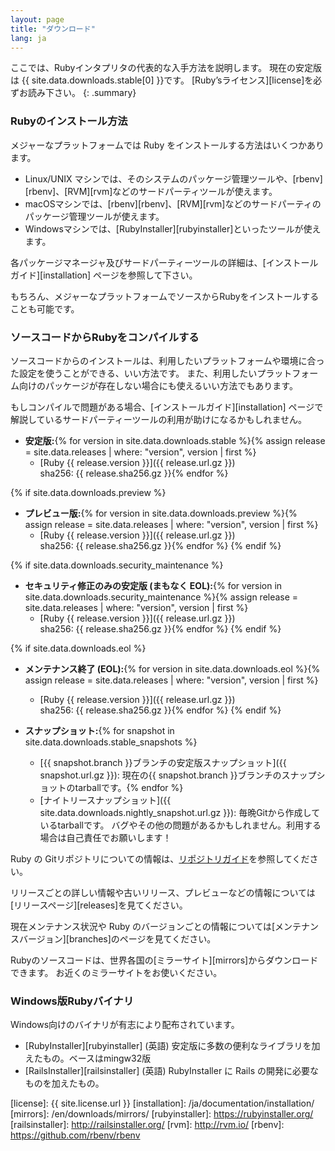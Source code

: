 ```yaml
---
layout: page
title: "ダウンロード"
lang: ja
---
```


ここでは、Rubyインタプリタの代表的な入手方法を説明します。
現在の安定版は {{ site.data.downloads.stable[0] }}です。
[Ruby’sライセンス][license]を必ずお読み下さい。
{: .summary}

### Rubyのインストール方法

メジャーなプラットフォームでは Ruby をインストールする方法はいくつかあります。

* Linux/UNIX マシンでは、そのシステムのパッケージ管理ツールや、[rbenv][rbenv]、[RVM][rvm]などのサードパーティツールが使えます。
* macOSマシンでは、[rbenv][rbenv]、[RVM][rvm]などのサードパーティのパッケージ管理ツールが使えます。
* Windowsマシンでは、[RubyInstaller][rubyinstaller]といったツールが使えます。

各パッケージマネージャ及びサードパーティーツールの詳細は、[インストールガイド][installation] ページを参照して下さい。

もちろん、メジャーなプラットフォームでソースからRubyをインストールすることも可能です。

### ソースコードからRubyをコンパイルする

ソースコードからのインストールは、利用したいプラットフォームや環境に合った設定を使うことができる、いい方法です。
また、利用したいプラットフォーム向けのパッケージが存在しない場合にも使えるいい方法でもあります。

もしコンパイルで問題がある場合、[インストールガイド][installation] ページで解説しているサードパーティーツールの利用が助けになるかもしれません。

* **安定版:**{% for version in site.data.downloads.stable %}{% assign release = site.data.releases | where: "version", version | first %}
  * [Ruby {{ release.version }}]({{ release.url.gz }})<br>
    sha256: {{ release.sha256.gz }}{% endfor %}

{% if site.data.downloads.preview %}
* **プレビュー版:**{% for version in site.data.downloads.preview %}{% assign release = site.data.releases | where: "version", version | first %}
  * [Ruby {{ release.version }}]({{ release.url.gz }})<br>
    sha256: {{ release.sha256.gz }}{% endfor %}
{% endif %}

{% if site.data.downloads.security_maintenance %}
* **セキュリティ修正のみの安定版 (まもなく EOL):**{% for version in site.data.downloads.security_maintenance %}{% assign release = site.data.releases | where: "version", version | first %}
  * [Ruby {{ release.version }}]({{ release.url.gz }})<br>
    sha256: {{ release.sha256.gz }}{% endfor %}
{% endif %}

{% if site.data.downloads.eol %}
* **メンテナンス終了 (EOL):**{% for version in site.data.downloads.eol %}{% assign release = site.data.releases | where: "version", version | first %}
  * [Ruby {{ release.version }}]({{ release.url.gz }})<br>
    sha256: {{ release.sha256.gz }}{% endfor %}
{% endif %}

* **スナップショット:**{% for snapshot in site.data.downloads.stable_snapshots %}
  * [{{ snapshot.branch }}ブランチの安定版スナップショット]({{ snapshot.url.gz }}):
    現在の{{ snapshot.branch }}ブランチのスナップショットのtarballです。{% endfor %}
  * [ナイトリースナップショット]({{ site.data.downloads.nightly_snapshot.url.gz }}):
    毎晩Gitから作成しているtarballです。
    バグやその他の問題があるかもしれません。利用する場合は自己責任でお願いします！

Ruby の Gitリポジトリについての情報は、[リポジトリガイド](/ja/documentation/repository-guide)を参照してください。

リリースごとの詳しい情報や古いリリース、プレビューなどの情報については[リリースページ][releases]を見てください。

現在メンテナンス状況や Ruby のバージョンごとの情報については[メンテナンスバージョン][branches]のページを見てください。

Rubyのソースコードは、世界各国の[ミラーサイト][mirrors]からダウンロードできます。
お近くのミラーサイトをお使いください。

### Windows版Rubyバイナリ

Windows向けのバイナリが有志により配布されています。

* [RubyInstaller][rubyinstaller] (英語)
  安定版に多数の便利なライブラリを加えたもの。ベースはmingw32版
* [RailsInstaller][railsinstaller] (英語)
  RubyInstaller に Rails の開発に必要なものを加えたもの。

[license]: {{ site.license.url }}
[installation]: /ja/documentation/installation/
[mirrors]: /en/downloads/mirrors/
[rubyinstaller]: https://rubyinstaller.org/
[railsinstaller]: http://railsinstaller.org/
[rvm]: http://rvm.io/
[rbenv]: https://github.com/rbenv/rbenv
